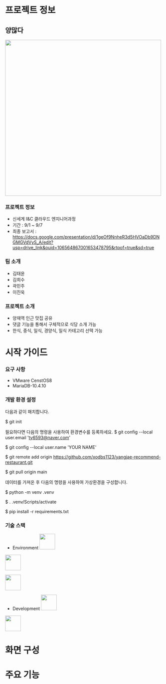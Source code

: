 # 프로젝트 정보 #

## 양많다 ##
<img src="https://github.com/Inc-Team-Project/recommend-restaurant/assets/61976898/1c0064e4-183b-43ba-9c68-6458cd578699.png" width="500"/>

### 프로젝트 정보 ###
- 신세계 I&C 클라우드 엔지니어과정
- 기간 : 9/1 ~ 9/7
- 최종 보고서 : https://docs.google.com/presentation/d/1geOf9NnheR3d5HVOaDb9DNGMGVdVyS_A/edit?usp=drive_link&ouid=106564867001653478795&rtpof=true&sd=true
### 팀 소개 ###
- 김태윤
- 김희수
- 곽민주
- 이진욱

### 프로젝트 소개 ###
- 양재역 인근 맛집 공유
- 댓글 기능을 통해서 구체적으로 식당 소개 가능
- 한식, 중식, 일식, 경양식, 일식 카테고리 선택 가능

# 시작 가이드 #

### 요구 사항 ###
- VMware CenstOS8
- MariaDB-10.4.10
  
### 개발 환경 설정 ###
다음과 같이 패치합니다.

$ git init

필요하다면 다음의 명령을 사용하여 환경변수를 등록하세요. $ git config --local user.email 'ty6593@naver.com'

$ git config --local user.name 'YOUR NAME'

$ git remote add origin https://github.com/xodbs1123/yangjae-recommend-restaurant.git

$ git pull origin main

데이터를 가져온 후 다음의 명령을 사용하여 가상환경을 구성합니다.

$ python -m venv .venv

$ . .venv/Scripts/activate

$ pip install -r requirements.txt

### 기술 스택 ###
- Environment
<img src="https://github.com/Inc-Team-Project/recommend-restaurant/assets/61976898/8b88210b-072f-4d4d-8cd7-f2b7335178ff.png" heigh="50" width="50"/><br/> 


<img src="https://github.com/Inc-Team-Project/recommend-restaurant/assets/61976898/e570758c-6f35-40de-8be9-c15dde31456c.png" height="50" width="50"/><br/> 


<img src="https://github.com/Inc-Team-Project/recommend-restaurant/assets/61976898/2d691232-f1a3-4478-b360-8dbac95004f6.png" height="50" width="50"/><br/> 

- Development
<img src="https://github.com/Inc-Team-Project/recommend-restaurant/assets/61976898/d5ad48cb-fcb0-4400-ad14-3312f6267c33.png" height="50" width="50"/><br/> 


<img src="https://github.com/Inc-Team-Project/recommend-restaurant/assets/61976898/808ffa17-f0bd-4810-8ca9-6c9f8ba1a3dd.png" height="50" width="50"/><br/> 


  # 화면 구성 #
  
  # 주요 기능 #
